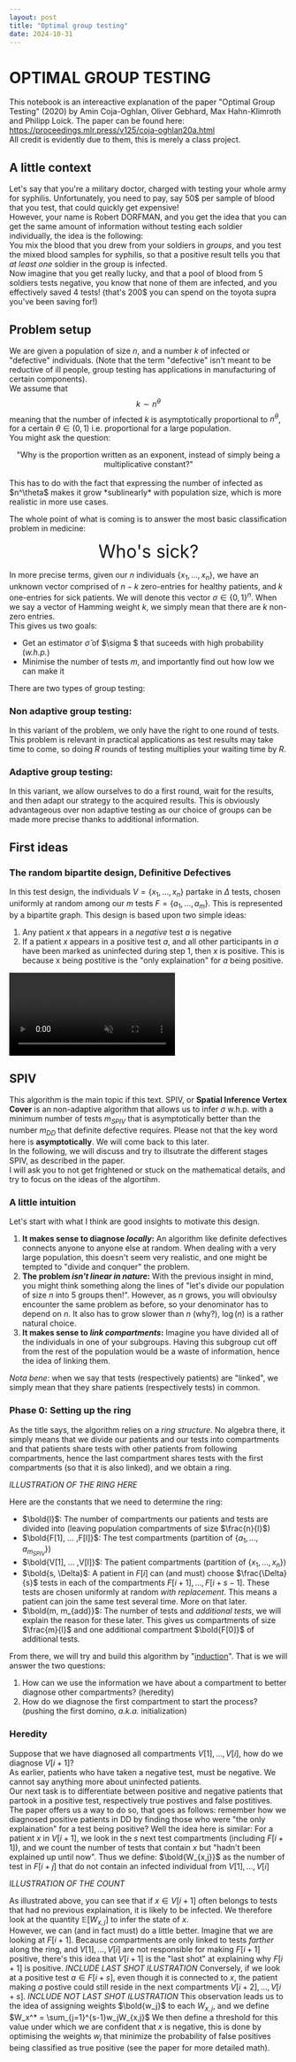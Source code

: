 ```yaml
---
layout: post
title: "Optimal group testing"
date: 2024-10-31
---
```


# OPTIMAL GROUP TESTING

This notebook is an intereactive explanation of the paper "Optimal Group Testing" (2020) by Amin Coja-Oghlan, Oliver Gebhard, Max Hahn-Klimroth and Philipp Loick. The paper can be found here: https://proceedings.mlr.press/v125/coja-oghlan20a.html \
All credit is evidently due to them, this is merely a class project.

## A little context
Let's say that you're a military doctor, charged with testing your whole army for syphilis. Unfortunately, you need to pay, say 50\$ per sample of blood that you test, that could quickly get expensive!\
However, your name is Robert DORFMAN, and you get the idea that you can get the same amount of information without testing each soldier individually, the idea is the following:\
You mix the blood that you drew from your soldiers in *groups*, and you test the mixed blood samples for syphilis, so that a positive result tells you that *at least one* soldier in the group is infected.\
Now imagine that you get really lucky, and that a pool of blood from 5 soldiers tests negative, you know that none of them are infected, and you effectively saved 4 tests! (that's 200$ you can spend on the toyota supra you've been saving for!)

## Problem setup

We are given a population of size $n$, and a number $k$ of infected or "defective" individuals. (Note that the term "defective" isn't meant to be reductive of ill people, group testing has applications in manufacturing of certain components).\
We assume that
$$k \sim n^\theta$$
meaning that the number of infected $k$ is asymptotically proportional to $n^\theta$, for a certain $\theta \in (0,1)$ i.e. proportional for a large population.\
You might ask the question:

<center>"Why is the proportion written as an exponent, instead of simply being a multiplicative constant?"</center>

<br>
This has to do with the fact that expressing the number of infected as $n^\theta$ makes it grow *sublinearly* with population size, which is more realistic in more use cases.

The whole point of what is coming is to answer the most basic classification problem in medicine:
<center><font size="6"> Who's sick? </font></center>

In more precise terms, given our $n$ individuals $\{x_1,..., x_n \}$, we have an unknown vector comprised of $n-k$ zero-entries for healthy patients, and $k$ one-entries for sick patients. We will denote this vector $\sigma \in \{0,1\}^n$. When we say a vector of Hamming weight $k$, we simply mean that there are $k$ non-zero entries.\
This gives us two goals:
- Get an estimator $\hat{\sigma}$ of $\sigma $ that suceeds with high probability (*w.h.p.*)
- Minimise the number of tests $m$, and importantly find out how low we can make it

There are two types of group testing:

### Non adaptive group testing:
In this variant of the problem, we only have the right to one round of tests. This problem is relevant in practical applications as test results may take time to come, so doing $R$ rounds of testing multiplies your waiting time by $R$.

### Adaptive group testing:
In this variant, we allow ourselves to do a first round, wait for the results, and then adapt our strategy to the acquired results. This is obviously advantageous over non adaptive testing as our choice of groups can be made more precise thanks to additional information.

## First ideas

### The random bipartite design, Definitive Defectives
In this test design, the individuals $V = \{x_1, ..., x_n\}$ partake in $\Delta$ tests, chosen uniformly at random among our $m$ tests $F = \{a_1, ..., a_m\}$. This is represented by a bipartite graph. This design is based upon two simple ideas:
1. Any patient $x$ that appears in a *negative* test $a$ is negative
2. If a patient $x$ appears in a positive test $a$, and all other participants in $a$ have been marked as uninfected during step 1, then $x$ is positive. This is because x being postitive is the "only explaination" for $a$ being positive.


<div class="video-container">
    <video src="assets/SPIV/output.mp4" controls autoplay muted loop playsinline></video>
</div>

## SPIV

This algorithm is the main topic if this text. SPIV, or **Spatial Inference Vertex Cover** is an non-adaptive algorithm that allows us to infer $\sigma$ w.h.p. with a minimum number of tests $m_{SPIV}$ that is asymptotically better than the number $m_{DD}$ that definite defective requires. Please not that the key word here is **asymptotically**. We will come back to this later.\
In the following, we will discuss and try to illsutrate the different stages SPIV, as described in the paper.\
I will ask you to not get frightened or stuck on the mathematical details, and try to focus on the ideas of the algortihm.
### A little intuition
Let's start with what I think are good insights to motivate this design.
1. **It makes sense to diagnose _locally_:** An algorithm like definite defectives connects anyone to anyone else at random. When dealing with a very large population, this doesn't seem very realistic, and one might be tempted to "divide and conquer" the problem.
2. **The problem _isn't linear in nature_:** With the previous insight in mind, you might think something along the lines of "let's divide our population of size $n$ into 5 groups then!". However, as $n$ grows, you will obvioulsy encounter the same problem as before, so your denominator has to depend on $n$. It also has to grow slower than $n$ (why?), $\log(n)$ is a rather natural choice.
3. **It makes sense to _link compartments_:** Imagine you have divided all of the individuals in one of your subgroups. Having this subgroup cut off from the rest of the population would be a waste of information, hence the idea of linking them.

*Nota bene*: when we say that tests (respectively patients) are "linked", we simply mean that they share patients (respectively tests) in common. 

### Phase 0: Setting up the ring
As the title says, the algorithm relies on a *ring structure*. No algebra there, it simply means that we divide our patients and our tests into compartments and that patients share tests with other patients from following compartments, hence the last compartment shares tests with the first compartments (so that it is also linked), and we obtain a ring.

_ILLUSTRATiON OF THE RING HERE_

Here are the constants that we need to determine the ring:
* $\bold{l}$: The number of compartments our patients and tests are divided into (leaving population compartments of size $\frac{n}{l}$)
* $\bold{F[1], ... ,F[l]}$: The test compartments (partition of $\{a_1, ... , a_{m_{SPIV}}\}$)
* $\bold{V[1], ... ,V[l]}$: The patient compartments (partition of $\{x_1, ... , x_{n}\}$)
* $\bold{s, \Delta}$: A patient in $F[i]$  can (and must) choose $\frac{\Delta}{s}$ tests in each of the compartments $F[i+1], ..., F[i+s-1]$. These tests are chosen uniformly at random *with replacement*. This means a patient can join the same test several time. More on that later.
* $\bold{m, m_{add}}$: The number of tests and *additional tests*, we will explain the reason for these later. This gives us compartments of size $\frac{m}{l}$ and one additional compartment $\bold{F[0]}$ of additional tests.

From there, we will try and build this algorithm by "[induction](https://en.m.wikipedia.org/wiki/Mathematical_induction)". That is we will answer the two questions:
1. How can we use the information we have about a compartment to better diagnose other compartments? (heredity)
2. How do we diagnose the first compartment to start the process? (pushing the first domino, *a.k.a.* initialization)


### Heredity
Suppose that we have diagnosed all compartments $V[1], ..., V[i]$, how do we diagnose $V[i+1]$?\
As earlier, patients who have taken a negative test, must be negative. We cannot say anything more about uninfected patients.\
Our next task is to differentiate between positive and negative patients that partook in a positive test, respectively true postives and false postitives. The paper offers us a way to do so, that goes as follows: remember how we diagnosed positive patients in DD by finding those who were "the only explaination" for a test being positive? Well the idea here is similar: For a patient $x$ in $V[i+1]$, we look in the $s$ next test compartments (including $F[i+1]$), and we count the number of tests that contain $x$ but "hadn't been explained up until now".
Thus we define: $\bold{W_{x,j}}$ as the number of test in $F[i+j]$ that do not contain an infected individual from $V[1], ..., V[i]$

_ILLUSTRATION OF THE COUNT_

As illustrated above, you can see that if $x \in V[i+1]$ often belongs to tests that had no previous explaination, it is likely to be infected. We therefore look at the quantity $\mathbb{E}[W_{x,j}]$ to infer the state of $x$.\
However, we can (and in fact must) do a little better. Imagine that we are looking at $F[i+1]$. Because compartments are only linked to tests *farther* along the ring, and $V[1], ..., V[i]$ are not responsible for making $F[i+1]$ positive,  there's this idea that $V[i+1]$ is the "last shot" at explaining why $F[i+1]$ is positive.
_INCLUDE LAST SHOT ILUSTRATION_
Conversely, if we look at a positive test $a \in F[i+s]$, even though it is connected to $x$, the patient making $a$ postive could still reside in the next compartments $V[i+2], ..., V[i+s]$.
_INCLUDE NOT LAST SHOT ILUSTRATION_
This observation leads us to the idea of assigning weights $\bold{w_j}$ to each $W_{x,j}$, and we define $W_x^* = \sum_{j=1}^{s-1}w_jW_{x,j}$ We then define a threshold for this value under which we are confident that $x$ is negative, this is done by optimising the weights $w_j$ that minimize the probability of false positives being classified as true positive (see the paper for more detailed math).
